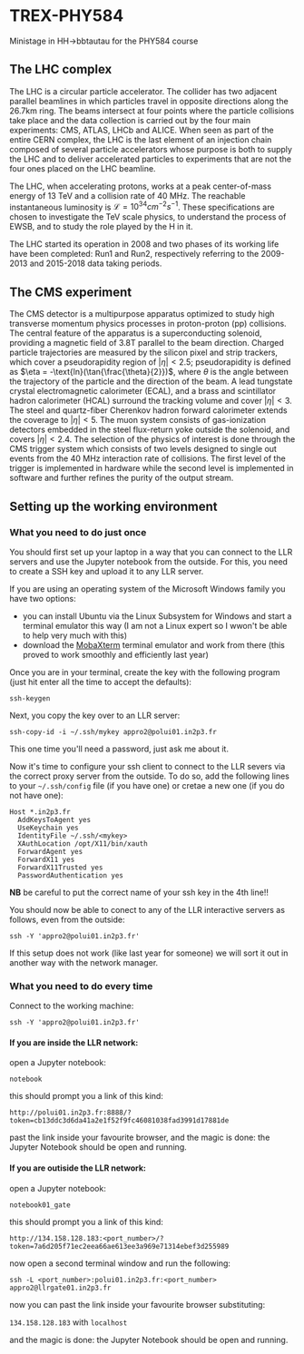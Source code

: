 # TREX-PHY584
Ministage in HH->bbtautau for the PHY584 course 

## The LHC complex
The LHC is a circular particle accelerator. The collider has two adjacent parallel beamlines in which particles travel in opposite directions along the 26.7km ring. The beams intersect at four points where the particle collisions take place and the data collection is carried out by the four main experiments: CMS, ATLAS, LHCb and ALICE. When seen as part of the entire CERN complex, the LHC is the last element of an injection chain composed of several particle accelerators whose purpose is both to supply the LHC and to deliver accelerated particles to experiments that are not the four ones placed on the LHC beamline.

The LHC, when accelerating protons, works at a peak center-of-mass energy of 13 TeV and a collision rate of 40 MHz. The reachable instantaneous luminosity is $\mathcal{L} = 10^{34}cm^{-2}s^{-1}$. These specifications are chosen to investigate the TeV scale physics, to understand the process of EWSB, and to study the role played by the H in it.

The LHC started its operation in 2008 and two phases of its working life have been completed: Run1 and Run2, respectively referring to the 2009-2013 and 2015-2018 data taking periods.

## The CMS experiment
The CMS detector is a multipurpose apparatus optimized to study high transverse momentum physics processes in proton-proton (pp) collisions. The central feature of the apparatus is a superconducting solenoid, providing a magnetic field of 3.8T parallel to the beam direction. Charged particle trajectories are measured by the silicon pixel and strip trackers, which cover a pseudorapidity region of $|\eta| < 2.5$; pseudorapidity is defined as $\eta = -\text{ln}(\tan{\frac{\theta}{2}})$, where $\theta$ is the angle between the trajectory of the particle and the direction of the beam. A lead tungstate crystal electromagnetic calorimeter (ECAL), and a brass and scintillator hadron calorimeter (HCAL) surround the tracking volume and cover $|\eta| < 3$. The steel and quartz-fiber Cherenkov hadron forward calorimeter extends the coverage to $|\eta| < 5$. The muon system consists of gas-ionization detectors embedded in the steel flux-return yoke outside the solenoid, and covers $|\eta| < 2.4$. The selection of the physics of interest is done through the CMS trigger system which consists of two levels designed to single out events from the 40 MHz interaction rate of collisions. The first level of the trigger is implemented in hardware while the second level is implemented in software and further refines the purity of the output stream.

## Setting up the working environment

### What you need to do just once
You should first set up your laptop in a way that you can connect to the LLR servers and use the Jupyter notebook from the outside. For this, you need to create a SSH key and upload it to any LLR server. 

If you are using an operating system of the Microsoft Windows family you have two options:
* you can install Ubuntu via the Linux Subsystem for Windows and start a terminal emulator this way (I am not a Linux expert so I wwon't be able to help very much with this)
* download the [MobaXterm](https://mobaxterm.mobatek.net) terminal emulator and work from there (this proved to work smoothly and efficiently last year)

Once you are in your terminal, create the key with the following program (just hit enter all the time to accept the defaults):

  `ssh-keygen`

Next, you copy the key over to an LLR server:

  `ssh-copy-id -i ~/.ssh/mykey appro2@polui01.in2p3.fr`

This one time you'll need a password, just ask me about it. 

Now it's time to configure your ssh client to connect to the LLR severs via the correct proxy server from the outside. To do so, add the following lines to your `~/.ssh/config` file (if you have one) or cretae a new one (if you do not have one):

  ```
  Host *.in2p3.fr
    AddKeysToAgent yes
    UseKeychain yes
    IdentityFile ~/.ssh/<mykey>
    XAuthLocation /opt/X11/bin/xauth
    ForwardAgent yes
    ForwardX11 yes
    ForwardX11Trusted yes
    PasswordAuthentication yes
  ```
**NB** be careful to put the correct name of your ssh key in the 4th line!!

You should now be able to conect to any of the LLR interactive servers as follows, even from the outside:

  `ssh -Y 'appro2@polui01.in2p3.fr'`

If this setup does not work (like last year for someone) we will sort it out in another way with the network manager.

### What you need to do every time

Connect to the working machine:

  `ssh -Y 'appro2@polui01.in2p3.fr'`

#### If you are inside the LLR network:

open a Jupyter notebook:
  
  `notebook`
  
this should prompt you a link of this kind:

  `http://polui01.in2p3.fr:8888/?token=cb13ddc3d6da41a2e1f52f9fc46081038fad3991d17881de`

past the link inside your favourite browser, and the magic is done: the Jupyter Notebook should be open and running.

#### If you are outiside the LLR network:

open a Jupyter notebook:

  `notebook01_gate`

this should prompt you a link of this kind:

  `http://134.158.128.183:<port_number>/?token=7a6d205f71ec2eea66ae613ee3a969e71314ebef3d255989`

now open a second terminal window and run the following:

  `ssh -L <port_number>:polui01.in2p3.fr:<port_number> appro2@llrgate01.in2p3.fr`

now you can past the link inside your favourite browser substituting:

  `134.158.128.183` with `localhost`

and the magic is done: the Jupyter Notebook should be open and running.

